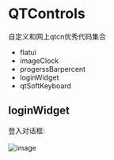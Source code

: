 # QTControls
自定义和网上qtcn优秀代码集合<br>
* flatui
* imageClock
* progerssBarpercent
* loginWidget
* qtSoftKeyboard

## loginWidget
登入对话框:<br>
<br>
![image](https://github.com/LG5A-104/QTControls/blob/master/login/loginWidget.png)
